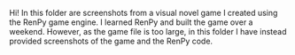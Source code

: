 Hi! In this folder are screenshots from a visual novel game I created using the RenPy game engine. I learned RenPy and built the game over a weekend. 
However, as the game file is too large, in this folder I have instead provided screenshots of the game and the RenPy code. 
